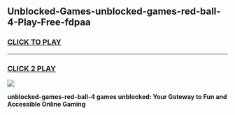 
## Unblocked-Games-unblocked-games-red-ball-4-Play-Free-fdpaa
<h3>
<a href="https://premium76.site?title=unblocked-games-red-ball-4&ref=18A1">CLICK TO PLAY</a></h3>
<hr>

<h3>
<a href="https://premium76.site?title=unblocked-games-red-ball-4&ref=18A1">CLICK 2 PLAY</a>
  
</h3>

<a href="https://premium76.site?title=unblocked-games-red-ball-4&ref=18A1"><img src="https://clearcache.store/games.png"></a>


**unblocked-games-red-ball-4 games unblocked: Your Gateway to Fun and Accessible Online Gaming**
